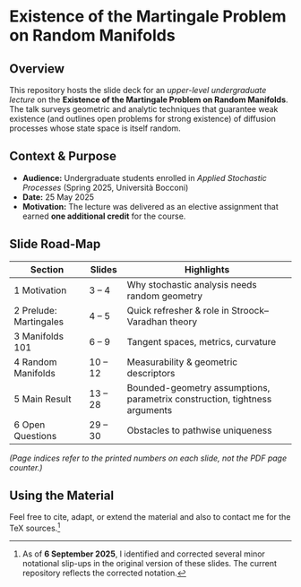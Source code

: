 # Existence of the Martingale Problem on Random Manifolds

## Overview

This repository hosts the slide deck for an *upper-level undergraduate lecture* on the **Existence of the Martingale Problem on Random Manifolds**. 
The talk surveys geometric and analytic techniques that guarantee weak existence (and outlines open problems for strong existence) of diffusion processes whose state space is itself random.

## Context & Purpose

* **Audience:** Undergraduate students enrolled in *Applied Stochastic Processes* (Spring 2025, Università Bocconi)
* **Date:** 25 May 2025
* **Motivation:** The lecture was delivered as an elective assignment that earned **one additional credit** for the course.

## Slide Road-Map

| Section                | Slides  | Highlights                                                                 |
| ---------------------- | ------- | -------------------------------------------------------------------------- |
| 1 Motivation           | 3 – 4   | Why stochastic analysis needs random geometry                              |
| 2 Prelude: Martingales | 4 – 5   | Quick refresher & role in Stroock–Varadhan theory                          |
| 3 Manifolds 101        | 6 – 9   | Tangent spaces, metrics, curvature                                         |
| 4 Random Manifolds     | 10 – 12 | Measurability & geometric descriptors                                      |
| 5 Main Result          | 13 – 28 | Bounded-geometry assumptions, parametrix construction, tightness arguments |
| 6 Open Questions       | 29 – 30 | Obstacles to pathwise uniqueness                                           |

*(Page indices refer to the printed numbers on each slide, not the PDF page counter.)*

## Using the Material

Feel free to cite, adapt, or extend the material and also to contact me for the TeX sources.[^1]

[^1]: As of **6 September 2025**, I identified and corrected several minor notational slip-ups in the original version of these slides. The current repository reflects the corrected notation.
